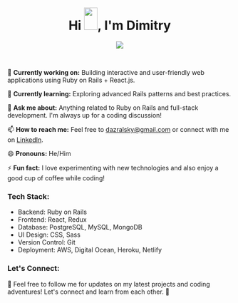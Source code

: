 <h1 align="center">
  Hi <img src="https://raw.githubusercontent.com/MartinHeinz/MartinHeinz/master/wave.gif" width="30px" height="50px">, I'm Dimitry 
</h1>

<p align="center">
  <a href="https://github.com/DenverCoder1/readme-typing-svg"><img src="https://readme-typing-svg.herokuapp.com?font=Fira+Mono&color=33FF33&size=30&center=true&vCenter=true&width=500&height=100&lines=Ruby+On+Rails+Engineer;React+Engineer;Full+Stack+Application+Developer"></a>
</p>

<br>

🔭 **Currently working on:** Building interactive and user-friendly web applications using Ruby on Rails + React.js.

🌱 **Currently learning:** Exploring advanced Rails patterns and best practices.

💬 **Ask me about:** Anything related to Ruby on Rails and full-stack development. I'm always up for a coding discussion!

📫 **How to reach me:** Feel free to [dazralsky@gmail.com](mailto:dazralsky@gmail.com) or connect with me on [LinkedIn](https://www.linkedin.com/in/dazralsky/).

😄 **Pronouns:** He/Him

⚡ **Fun fact:** I love experimenting with new technologies and also enjoy a good cup of coffee while coding!

### Tech Stack:

- Backend: Ruby on Rails
- Frontend: React, Redux
- Database: PostgreSQL, MySQL, MongoDB
- UI Design: CSS, Sass
- Version Control: Git
- Deployment: AWS, Digital Ocean, Heroku, Netlify

### Let's Connect:

📢 Feel free to follow me for updates on my latest projects and coding adventures! Let's connect and learn from each other. 🤝
